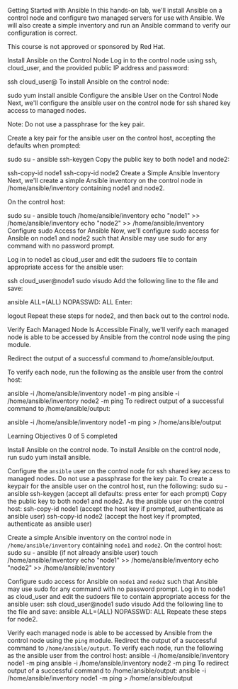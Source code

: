 Getting Started with Ansible
In this hands-on lab, we'll install Ansible on a control node and configure two managed servers for use with Ansible. We will also create a simple inventory and run an Ansible command to verify our configuration is correct.

This course is not approved or sponsored by Red Hat.

Install Ansible on the Control Node
Log in to the control node using ssh, cloud_user, and the provided public IP address and password:

ssh cloud_user@<PUBLIC IP>
To install Ansible on the control node:

sudo yum install ansible
Configure the ansible User on the Control Node
Next, we'll configure the ansible user on the control node for ssh shared key access to managed nodes.

Note: Do not use a passphrase for the key pair.

Create a key pair for the ansible user on the control host, accepting the defaults when prompted:

sudo su - ansible
ssh-keygen
Copy the public key to both node1 and node2:

ssh-copy-id node1
ssh-copy-id node2
Create a Simple Ansible Inventory
Next, we'll create a simple Ansible inventory on the control node in /home/ansible/inventory containing node1 and node2.

On the control host:

sudo su - ansible
touch /home/ansible/inventory
echo "node1" >> /home/ansible/inventory
echo "node2" >> /home/ansible/inventory
Configure sudo Access for Ansible
Now, we'll configure sudo access for Ansible on node1 and node2 such that Ansible may use sudo for any command with no password prompt.

Log in to node1 as cloud_user and edit the sudoers file to contain appropriate access for the ansible user:

ssh cloud_user@node1
sudo visudo
Add the following line to the file and save:

ansible    ALL=(ALL)       NOPASSWD: ALL
Enter:

logout
Repeat these steps for node2, and then back out to the control node.

Verify Each Managed Node Is Accessible
Finally, we'll verify each managed node is able to be accessed by Ansible from the control node using the ping module.

Redirect the output of a successful command to /home/ansible/output.

To verify each node, run the following as the ansible user from the control host:

ansible -i /home/ansible/inventory node1 -m ping
ansible -i /home/ansible/inventory node2 -m ping
To redirect output of a successful command to /home/ansible/output:

ansible -i /home/ansible/inventory node1 -m ping > /home/ansible/output

Learning Objectives
0 of 5 completed

Install Ansible on the control node.
To install Ansible on the control node, run sudo yum install ansible.


Configure the `ansible` user on the control node for ssh shared key access to managed nodes. Do not use a passphrase for the key pair.
To create a keypair for the ansible user on the control host, run the following:
sudo su - ansible
ssh-keygen (accept all defaults: press enter for each prompt)
Copy the public key to both node1 and node2.
As the ansible user on the control host:
ssh-copy-id node1 (accept the host key if prompted, authenticate as ansible user)
ssh-copy-id node2 (accept the host key if prompted, authenticate as ansible user)

Create a simple Ansible inventory on the control node in `/home/ansible/inventory` containing `node1` and `node2`.
On the control host:
sudo su - ansible (if not already ansible user)
touch /home/ansible/inventory
echo "node1" >> /home/ansible/inventory
echo "node2" >> /home/ansible/inventory

Configure sudo access for Ansible on `node1` and `node2` such that Ansible may use sudo for any command with no password prompt.
Log in to node1 as cloud_user and edit the sudoers file to contain appropriate access for the ansible user:
ssh cloud_user@node1
sudo visudo
Add the following line to the file and save:
ansible    ALL=(ALL)       NOPASSWD: ALL
Repeate these steps for node2.

Verify each managed node is able to be accessed by Ansible from the control node using the `ping` module. Redirect the output of a successful command to `/home/ansible/output`.
To verify each node, run the following as the ansible user from the control host:
ansible -i /home/ansible/inventory node1 -m ping
ansible -i /home/ansible/inventory node2 -m ping
To redirect output of a successful command to /home/ansible/output:
ansible -i /home/ansible/inventory node1 -m ping > /home/ansible/output
